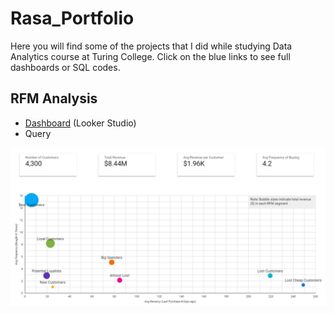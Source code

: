 # Rasa_Portfolio
Here you will find some of the projects that I did while studying Data Analytics course at Turing College. 
Click on the blue links to see full dashboards or SQL codes.

## RFM Analysis

- [Dashboard](https://lookerstudio.google.com/reporting/6c50f8f5-e0f9-4c05-b420-7b6789e8bfff) (Looker Studio)
- Query

![](/images/RFM.jpg)




